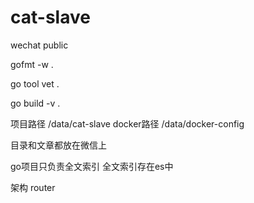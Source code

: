 # cat-slave
wechat public 

<!-- 格式化代码 -->
gofmt -w .   
<!-- 检查静态错误 -->
go tool vet .
<!-- 编译 -v打印包名 -->
go build -v .

项目路径
/data/cat-slave
docker路径
/data/docker-config

目录和文章都放在微信上

go项目只负责全文索引
全文索引存在es中

架构
    router 